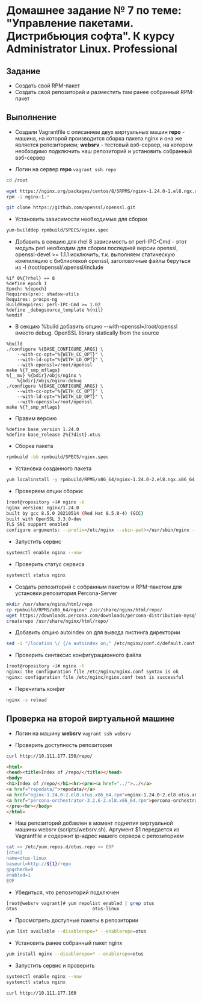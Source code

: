 # Домашнее задание № 7 по теме: "Управление пакетами. Дистрибьюция софта". К курсу Administrator Linux. Professional

## Задание

- Создать свой RPM-пакет
- Создать свой репозиторий и разместить там ранее собранный RPM-пакет

## Выполнение

- Создали Vagrantfile с описанием двух виртуальных машин __repo__ - машина, на которой производится сборка пакета nginx и она же является репозиторием; __websrv__ - тестовый вэб-сервер, на котором необходимо подключить наш репозиторий и установить собранный вэб-сервер

- Логин на сервер __repo__ `vagrant ssh repo`

```bash
cd /root

wget https://nginx.org/packages/centos/8/SRPMS/nginx-1.24.0-1.el8.ngx.src.rpm
rpm -i nginx-1.*

git clone https://github.com/openssl/openssl.git
```

- Установить зависимости необходимые для сборки

```bash
yum-builddep rpmbuild/SPECS/nginx.spec
```

- Добавить в секцию для rhel 8 зависимость от perl-IPC-Cmd - этот модуль perl необходим для сборки последней версии openssl, openssl-devel >= 1.1.1 исключить, т.к. выполняем статическую компиляцию с библиотекой openssl, заголовочные файлы беруться из -I /root/openssl/.openssl/include

```
%if 0%{?rhel} == 8
%define epoch 1
Epoch: %{epoch}
Requires(pre): shadow-utils
Requires: procps-ng
BuildRequires: perl-IPC-Cmd >= 1.02
%define _debugsource_template %{nil}
%endif
```

- В секцию %build добавить опцию --with-openssl=/root/openssl вместо debug. OpenSSL library statically from the source

```
%build
./configure %{BASE_CONFIGURE_ARGS} \
    --with-cc-opt="%{WITH_CC_OPT}" \
    --with-ld-opt="%{WITH_LD_OPT}" \
    --with-openssl=/root/openssl
make %{?_smp_mflags}
%{__mv} %{bdir}/objs/nginx \
    %{bdir}/objs/nginx-debug
./configure %{BASE_CONFIGURE_ARGS} \
    --with-cc-opt="%{WITH_CC_OPT}" \
    --with-ld-opt="%{WITH_LD_OPT}" \
	--with-openssl=/root/openssl
make %{?_smp_mflags}
```

- Правим версию

```
%define base_version 1.24.0
%define base_release 2%{?dist}.otus
```

- Сборка пакета

```bash
rpmbuild -bb rpmbuild/SPECS/nginx.spec
```

- Установка созданного пакета

```bash
yum localinstall -y rpmbuild/RPMS/x86_64/nginx-1.24.0-2.el8.ngx.x86_64.rpm
```

- Проверяем опции сборки:

```bash
[root@ropository ~]# nginx -V
nginx version: nginx/1.24.0
built by gcc 8.5.0 20210514 (Red Hat 8.5.0-4) (GCC)
built with OpenSSL 3.3.0-dev
TLS SNI support enabled
configure arguments: --prefix=/etc/nginx --sbin-path=/usr/sbin/nginx --modules-path=/usr/lib64/nginx/modules --conf-path=/etc/nginx/nginx.conf --error-log-path=/var/log/nginx/error.log --http-log-path=/var/log/nginx/access.log --pid-path=/var/run/nginx.pid --lock-path=/var/run/nginx.lock --http-client-body-temp-path=/var/cache/nginx/client_temp --http-proxy-temp-path=/var/cache/nginx/proxy_temp --http-fastcgi-temp-path=/var/cache/nginx/fastcgi_temp --http-uwsgi-temp-path=/var/cache/nginx/uwsgi_temp --http-scgi-temp-path=/var/cache/nginx/scgi_temp --user=nginx --group=nginx --with-compat --with-file-aio --with-threads --with-http_addition_module --with-http_auth_request_module --with-http_dav_module --with-http_flv_module --with-http_gunzip_module --with-http_gzip_static_module --with-http_mp4_module --with-http_random_index_module --with-http_realip_module --with-http_secure_link_module --with-http_slice_module --with-http_ssl_module --with-http_stub_status_module --with-http_sub_module --with-http_v2_module --with-mail --with-mail_ssl_module --with-stream --with-stream_realip_module --with-stream_ssl_module --with-stream_ssl_preread_module --with-cc-opt='-O2 -g -pipe -Wall -Werror=format-security -Wp,-D_FORTIFY_SOURCE=2 -Wp,-D_GLIBCXX_ASSERTIONS -fexceptions -fstack-protector-strong -grecord-gcc-switches -specs=/usr/lib/rpm/redhat/redhat-hardened-cc1 -specs=/usr/lib/rpm/redhat/redhat-annobin-cc1 -m64 -mtune=generic -fasynchronous-unwind-tables -fstack-clash-protection -fcf-protection -fPIC' --with-ld-opt='-Wl,-z,relro -Wl,-z,now -pie' --with-openssl=/root/openssl
```

- Запустить сервис

```bash
systemctl enable nginx --now
```

- Проверить статус сервиса

```bash
systemctl status nginx
```

- Создать репозиторий с собранным пакетом и RPM-пакетом для установки репозитория Percona-Server

```bash
mkdir /usr/share/nginx/html/repo
cp rpmbuild/RPMS/x86_64/nginx* /usr/share/nginx/html/repo/
wget https://downloads.percona.com/downloads/percona-distribution-mysql-ps/percona-distribution-mysql-ps-8.0.28/binary/redhat/8/x86_64/percona-orchestrator-3.2.6-2.el8.x86_64.rpm -O /usr/share/nginx/html/repo/percona-orchestrator-3.2.6-2.el8.x86_64.rpm
createrepo /usr/share/nginx/html/repo/
```

- Добавить опцию autoindex on для вывода листинга директории

```bash
sed -i "/location \/ {/a autoindex on;" /etc/nginx/conf.d/default.conf
```

- Проверить синтаксис конфигурационного файла

```bash
[root@ropository ~]# nginx -t
nginx: the configuration file /etc/nginx/nginx.conf syntax is ok
nginx: configuration file /etc/nginx/nginx.conf test is successful
```

- Перечитать конфиг

```bash
nginx -s reload
```


## Проверка на второй виртуальной машине

- Логин на машину __websrv__ `vagrant ssh websrv`

- Проверить доступность репозитория

```bash
curl http://10.111.177.150/repo/
```

```html
<html>
<head><title>Index of /repo/</title></head>
<body>
<h1>Index of /repo/</h1><hr><pre><a href="../">../</a>
<a href="repodata/">repodata/</a>                                          09-Dec-2023 22:33                   -
<a href="nginx-1.24.0-2.el8.otus.x86_64.rpm">nginx-1.24.0-2.el8.otus.x86_64.rpm</a>                 09-Dec-2023 22:33             5061896
<a href="percona-orchestrator-3.2.6-2.el8.x86_64.rpm">percona-orchestrator-3.2.6-2.el8.x86_64.rpm</a>        16-Feb-2022 15:57             5222976
</pre><hr></body>
</html>
```

- Наш репозиторий добавлен в момент поднятия виртуальной машины websrv (scripts/websrv.sh). Аргумент $1 передается из Vagrantfile и содержит ip-адрес нашего сервера с репозиторием

```bash
cat >> /etc/yum.repos.d/otus.repo << EOF
[otus]
name=otus-linux
baseurl=http://${1}/repo
gpgcheck=0
enabled=1
EOF
```

- Убедиться, что репозиторий подключен

```bash
[root@websrv vagrant]# yum repolist enabled | grep otus
otus                            otus-linux
```

- Просмотреть доступные пакеты в репозитории

```bash
yum list available --disablerepo=* --enablerepo=otus
```

- Установить ранее собранный пакет nginx

```bash
yum install nginx --disablerepo=* --enablerepo=otus
```

- Запустить сервис и проверить

```bash
systemctl enable nginx --now
systemctl status nginx

curl http://10.111.177.160
```

